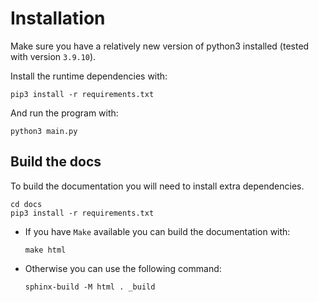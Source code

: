 # Installation



Make sure you have a relatively new version of python3 installed (tested with version `3.9.10`).

Install the runtime dependencies with:
```
pip3 install -r requirements.txt
```

And run the program with:
```
python3 main.py
```


## Build the docs

To build the documentation you will need to install extra dependencies.

```
cd docs
pip3 install -r requirements.txt
```

- If you have `Make` available you can build the documentation with:
  ```
  make html
  ```

- Otherwise you can use the following command:
  ```
  sphinx-build -M html . _build
  ```